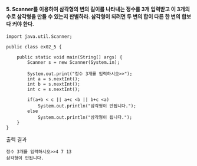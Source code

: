 #### 5. Scanner를 이용하여 삼각형의 변의 길이를 나타내는 정수를 3개 입력받고 이 3개의 수로 삼각형을 만들 수 있는지 판별하라. 삼각형이 되려면 두 변의 합이 다른 한 변의 합보다 커야 한다.

```
import java.util.Scanner;

public class ex02_5 {

	public static void main(String[] args) {
		Scanner s = new Scanner(System.in);
		
		System.out.print("정수 3개를 입력하시오>>");
		int a = s.nextInt();
		int b = s.nextInt();
		int c = s.nextInt();
		
		if(a+b < c || a+c <b || b+c <a)
			System.out.println("삼각형이 안됩니다.");
		else
			System.out.println("삼각형이 됩니다.");
	}
}
```
출력 결과
```
정수 3개를 입력하시오>>4 7 13
삼각형이 안됩니다.
```

